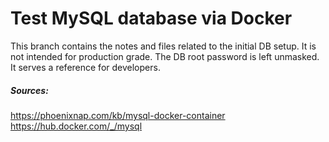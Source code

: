 # Test MySQL database via Docker
This branch contains the notes and files related to the initial DB setup.
It is not intended for production grade.
The DB root password is left unmasked.
It serves a reference for developers.

##### Sources:
https://phoenixnap.com/kb/mysql-docker-container
https://hub.docker.com/_/mysql
